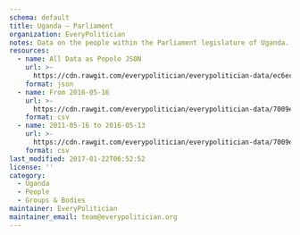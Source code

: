 ```yaml
---
schema: default
title: Uganda — Parliament
organization: EveryPolitician
notes: Data on the people within the Parliament legislature of Uganda.
resources:
  - name: All Data as Popolo JSON
    url: >-
      https://cdn.rawgit.com/everypolitician/everypolitician-data/ec6ec6c429da77c487ef6b89e1474d2e3d6916a9/data/Uganda/Parliament/ep-popolo-v1.0.json
    format: json
  - name: From 2016-05-16
    url: >-
      https://cdn.rawgit.com/everypolitician/everypolitician-data/7009eb28142679414e7a75752eb887b73f0c3b18/data/Uganda/Parliament/term-10.csv
    format: csv
  - name: 2011-05-16 to 2016-05-13
    url: >-
      https://cdn.rawgit.com/everypolitician/everypolitician-data/7009eb28142679414e7a75752eb887b73f0c3b18/data/Uganda/Parliament/term-9.csv
    format: csv
last_modified: 2017-01-22T06:52:52
license: ''
category:
  - Uganda
  - People
  - Groups & Bodies
maintainer: EveryPolitician
maintainer_email: team@everypolitician.org
---
```

